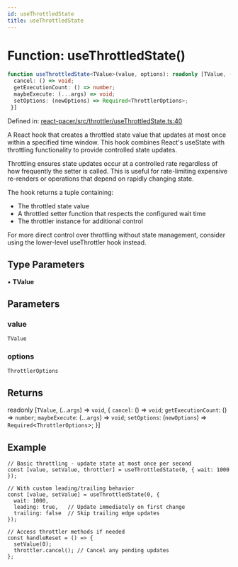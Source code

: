 ```yaml
---
id: useThrottledState
title: useThrottledState
---
```


<!-- DO NOT EDIT: this page is autogenerated from the type comments -->

# Function: useThrottledState()

```ts
function useThrottledState<TValue>(value, options): readonly [TValue, (...args) => void, {
  cancel: () => void;
  getExecutionCount: () => number;
  maybeExecute: (...args) => void;
  setOptions: (newOptions) => Required<ThrottlerOptions>;
 }]
```

Defined in: [react-pacer/src/throttler/useThrottledState.ts:40](https://github.com/TanStack/pacer/blob/main/packages/react-pacer/src/throttler/useThrottledState.ts#L40)

A React hook that creates a throttled state value that updates at most once within a specified time window.
This hook combines React's useState with throttling functionality to provide controlled state updates.

Throttling ensures state updates occur at a controlled rate regardless of how frequently the setter is called.
This is useful for rate-limiting expensive re-renders or operations that depend on rapidly changing state.

The hook returns a tuple containing:
- The throttled state value
- A throttled setter function that respects the configured wait time
- The throttler instance for additional control

For more direct control over throttling without state management,
consider using the lower-level useThrottler hook instead.

## Type Parameters

• **TValue**

## Parameters

### value

`TValue`

### options

`ThrottlerOptions`

## Returns

readonly \[`TValue`, (...`args`) => `void`, \{
  `cancel`: () => `void`;
  `getExecutionCount`: () => `number`;
  `maybeExecute`: (...`args`) => `void`;
  `setOptions`: (`newOptions`) => `Required`\<`ThrottlerOptions`\>;
 \}\]

## Example

```tsx
// Basic throttling - update state at most once per second
const [value, setValue, throttler] = useThrottledState(0, { wait: 1000 });

// With custom leading/trailing behavior
const [value, setValue] = useThrottledState(0, {
  wait: 1000,
  leading: true,   // Update immediately on first change
  trailing: false  // Skip trailing edge updates
});

// Access throttler methods if needed
const handleReset = () => {
  setValue(0);
  throttler.cancel(); // Cancel any pending updates
};
```
